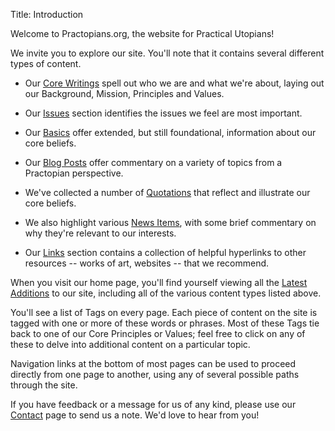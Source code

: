 Title: Introduction

Welcome to Practopians.org, the website for Practical Utopians!

We invite you to explore our site. You'll note that it contains several different types of content.

* Our [Core Writings](../core/index.html) spell out who we are and what we're about, laying out our Background, Mission, Principles and Values.

* Our [Issues](../issues/index.html) section identifies the issues we feel are most important.

* Our [Basics](../basics/index.html) offer extended, but still foundational, information about our core beliefs. 

* Our [Blog Posts](../blog/index.html) offer commentary on a variety of topics from a Practopian perspective.

* We've collected a number of [Quotations](../quotes/index.html) that reflect and illustrate our core beliefs.

* We also highlight various [News Items](../news/index.html), with some brief commentary on why they're relevant to our interests.

* Our [Links](../links/index.html) section contains a collection of helpful hyperlinks to other resources -- works of art, websites -- that we recommend.

When you visit our home page, you'll find yourself viewing all the [Latest Additions](../index.html) to our site, including all of the various content types listed above.

You'll see a list of Tags on every page. Each piece of content on the site is tagged with one or more of these words or phrases. Most of these Tags tie back to one of our Core Principles or Values; feel free to click on any of these to delve into additional content on a particular topic.

Navigation links at the bottom of most pages can be used to proceed directly from one page to another, using any of several possible paths through the site. 

If you have feedback or a message for us of any kind, please use our [Contact](contact.html) page to send us a note. We'd love to hear from you!
